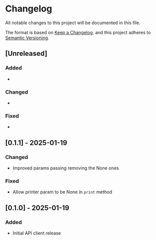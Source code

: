 # Changelog

All notable changes to this project will be documented in this file.

The format is based on [Keep a Changelog](https://keepachangelog.com/en/1.0.0/),
and this project adheres to [Semantic Versioning](https://semver.org/spec/v2.0.0.html).

## [Unreleased]

### Added

*

### Changed

*

### Fixed

*

## [0.1.1] - 2025-01-19

### Changed

* Improved params passing removing the None ones

### Fixed

* Allow printer param to be None in `print` method

## [0.1.0] - 2025-01-19

### Added

* Initial API client release
